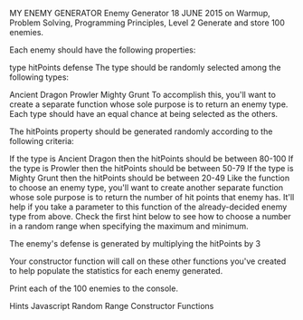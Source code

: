 MY ENEMY GENERATOR
Enemy Generator
18 JUNE 2015 on Warmup, Problem Solving, Programming Principles, Level 2
Generate and store 100 enemies.

Each enemy should have the following properties:

type
hitPoints
defense
The type should be randomly selected among the following types:

Ancient Dragon
Prowler
Mighty Grunt
To accomplish this, you'll want to create a separate function whose sole purpose is to return an enemy type. Each type should have an equal chance at being selected as the others.

The hitPoints property should be generated randomly according to the following criteria:

If the type is Ancient Dragon then the hitPoints should be between 80-100
If the type is Prowler then the hitPoints should be between 50-79
If the type is Mighty Grunt then the hitPoints should be between 20-49
Like the function to choose an enemy type, you'll want to create another separate function whose sole purpose is to return the number of hit points that enemy has. It'll help if you take a parameter to this function of the already-decided enemy type from above. Check the first hint below to see how to choose a number in a random range when specifying the maximum and minimum.

The enemy's defense is generated by multiplying the hitPoints by 3

Your constructor function will call on these other functions you've created to help populate the statistics for each enemy generated.

Print each of the 100 enemies to the console.

Hints
Javascript Random Range
Constructor Functions
